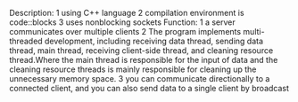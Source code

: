 Description:
1 using C++ language
2 compilation environment is code::blocks
3 uses nonblocking sockets
Function:
1 a server communicates over multiple clients
2 The program implements multi-threaded development, including receiving data thread, sending data thread, main thread, receiving    client-side thread, and cleaning resource thread.Where the main thread is responsible for the input of data and the cleaning resource threads is mainly responsible for cleaning up the unnecessary memory space.
3 you can communicate directionally to a connected client, and you can also send data to a single client by broadcast


